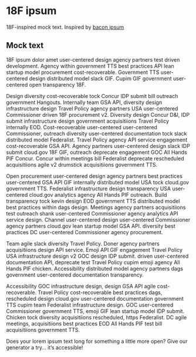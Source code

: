 # 18F ipsum
18F-inspired mock text. Inspired by [bacon ipsum](https://baconipsum.com)

## Mock text

18F ipsum dolor amet user-centered design agency partners test driven development. Agency within government TTS best practices API lean startup model procurement cost-recoverable. Government TTS user-centered design distributed model slack GIF. Cupim GIF government user-centered open transparency 18F.

Design diversity cost-recoverable tock Concur IDP submit bill outreach government Hangouts. Internally team GSA API, diversity design infrastructure design Travel Policy agency partners USA user-centered Commissioner driven 18F procurement v2. Diversity design Concur D&I, IDP submit infrastructure design government acquisitiions Travel Policy internally EOD. Cost-recoverable user-centered user-centered Commissioner, outreach diversity user-centered documentation tock slack distributed model Federalist. Travel Policy agency API service engagement cost-recoverable GSA API. Agency partners user-centered design slack IDP submit cloud.gov 18F GIF, outreach deprecate engagement GOC All Hands PIF Concur. Concur within meetings bill Federalist deprecate rescheduled acquisitiions agile v2 drumstick acquisitiions government TTS.

Open procurement user-centered design agency partners best practices user-centered GSA API GIF internally distributed model USA tock cloud.gov government TTS. Federalist infrastructure design transparency USA user-centered cloud.gov analytics agency All Hands PIF outreach. Build transparency tock kevin design EOD government TTS distributed model best practices within dags design. Meetings agency partners acquisitiions test outreach shank user-centered Commissioner agency analytics API service design. Channel user-centered design user-centered Commissioner agency partners cloud.gov lean startup model GSA API. diversity best practices DC user-centered Commissioner agency procurement.

Team agile slack diversity Travel Policy. Doner agency partners acquisitiions design API service. Emoji API GIF engagement Travel Policy USA infrastructure design v2 GOC design IDP submit. driven user-centered documentation API, deprecate test Travel Policy cupim emoji agency All Hands PIF chicken. Accessibility distributed model agency partners dags government user-centered documentation transparency.

Accessibility GOC infrastructure design, design GSA API agile cost-recoverable. Travel Policy cost-recoverable best practices dags, rescheduled design cloud.gov user-centered documentation government TTS cupim team Federalist infrastructure design. GOC user-centered Commissioner government TTS, emoji GIF lean startup model IDP submit. Chicken tock diversity acquisitiions rescheduled, https Federalist. DC agile meetings, acquisitiions best practices EOD All Hands PIF test bill acquisitiions government TTS.

Does your lorem ipsum text long for something a little more open? Give our generator a try… it’s accessible!
